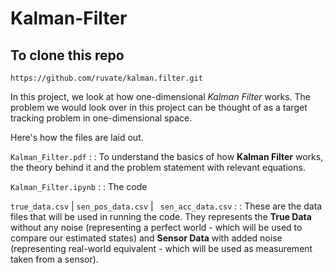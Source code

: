 # Kalman-Filter

## To clone this repo 

` https://github.com/ruvate/kalman.filter.git `


In this project, we look at how one-dimensional *Kalman Filter* works. The problem we would look over in this project can be thought of as a target tracking problem in one-dimensional space.

Here's how the files are laid out.

` Kalman_Filter.pdf ` : : To understand the basics of how **Kalman Filter** works, the theory behind it and the problem statement with relevant equations.

` Kalman_Filter.ipynb ` : : The code 

` true_data.csv ` | ` sen_pos_data.csv ` | ` sen_acc_data.csv`  : : These are the data files that will be used in running the code. They represents the **True Data** without any noise (representing a perfect world - which will be used to compare our estimated states) and **Sensor Data** with added noise (representing real-world equivalent - which will be used as measurement taken from a sensor). 



